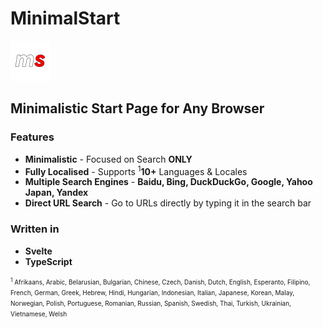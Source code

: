 # **MinimalStart**
<img src="./public/msicon.webp" width="64">

## **Minimalistic Start Page for Any Browser**

### **Features**
- **Minimalistic** - Focused on Search **ONLY**
- **Fully Localised** - Supports <sup>1</sup>**10+** Languages & Locales
- **Multiple Search Engines** - **Baidu, Bing, DuckDuckGo, Google, Yahoo Japan, Yandex**
- **Direct URL Search** - Go to URLs directly by typing it in the search bar

### **Written in**
- **Svelte**
- **TypeScript**

<font size="1">
<sup>1</sup> Afrikaans, Arabic, Belarusian, Bulgarian, Chinese, Czech, Danish, Dutch, English, Esperanto, Filipino, French, German, Greek, Hebrew, Hindi, Hungarian, Indonesian, Italian, Japanese, Korean, Malay, Norwegian, Polish, Portuguese, Romanian, Russian, Spanish, Swedish, Thai, Turkish, Ukrainian, Vietnamese, Welsh
</font>